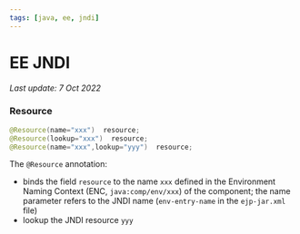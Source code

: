 ```yaml
---
tags: [java, ee, jndi]
---
```

# EE JNDI

*Last update: 7 Oct 2022*


### Resource

```java
@Resource(name="xxx")  resource;
@Resource(lookup="xxx")  resource;
@Resource(name="xxx",lookup="yyy")  resource;
```

The `@Resource` annotation:

* binds the field `resource` to the name `xxx` defined in the Environment Naming Context (ENC, `java:comp/env/xxx`) of the component; the name parameter refers to the JNDI name (`env-entry-name` in the `ejp-jar.xml` file)
* lookup the JNDI resource `yyy`

